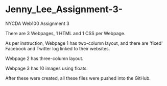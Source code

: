 # Jenny_Lee_Assignment-3-
NYCDA Web100 Assignment 3

There are 3 Webpages, 1 HTML and 1 CSS per Webpage. 

As per instruction, Webpage 1 has two-column layout, and there are 'fixed' Facebook and Twitter log linked to their websites. 

Webpage 2 has three-column layout. 

Webpage 3 has 10 images using floats. 

After these were created, all these files were pushed into the GitHub. 